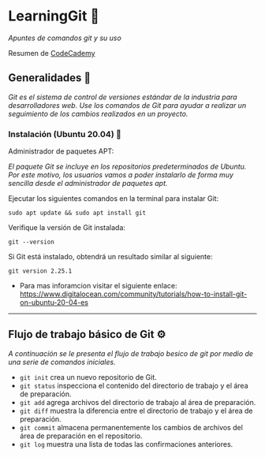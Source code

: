 # LearningGit 🚀

_Apuntes de comandos git y su uso_

Resumen de [CodeCademy](https://www.codecademy.com/learn/learn-git)

## Generalidades 🚀

_Git es el sistema de control de versiones estándar de la industria para desarrolladores web. Use los comandos de Git para ayudar a realizar un seguimiento de los cambios realizados en un proyecto._

### Instalación (Ubuntu 20.04) 🔧

Administrador de paquetes APT:

_El paquete Git se incluye en los repositorios predeterminados de Ubuntu. Por este motivo, los usuarios vamos a poder instalarlo de forma muy sencilla desde el administrador de paquetes apt._

Ejecutar los siguientes comandos en la terminal para instalar Git:

```
sudo apt update && sudo apt install git
```

Verifique la versión de Git instalada:
```
git --version
```

Si Git está instalado, obtendrá un resultado similar al siguiente:
```
git version 2.25.1
```

* Para mas inforamcion visitar el siguiente enlace: https://www.digitalocean.com/community/tutorials/how-to-install-git-on-ubuntu-20-04-es

_ _ _

## Flujo de trabajo básico de Git ⚙️
_A continuación se le presenta el flujo de trabajo besico de git por medio de una serie de comandos iniciales._

- `git init` crea un nuevo repositorio de Git.
- `git status` inspecciona el contenido del directorio de trabajo y el área de preparación.
- `git add` agrega archivos del directorio de trabajo al área de preparación.
- `git diff` muestra la diferencia entre el directorio de trabajo y el área de preparación.
- `git commit` almacena permanentemente los cambios de archivos del área de preparación en el repositorio.
- `git log` muestra una lista de todas las confirmaciones anteriores.